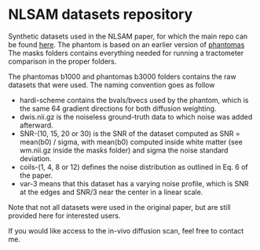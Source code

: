 # NLSAM datasets repository

Synthetic datasets used in the NLSAM paper, for which the main repo can be found [here](https://github.com/samuelstjean/nlsam/).
The phantom is based on an earlier version of [phantomas](https://github.com/ecaruyer/phantomas)
The masks folders contains everything needed for running a tractometer comparison in the proper folders.

The phantomas b1000 and phantomas b3000 folders contains the raw datasets that were used. The naming convention goes as follow

+ hardi-scheme contains the bvals/bvecs used by the phantom, which is the same 64 gradient directions for both diffusion weighting.
+ dwis.nii.gz is the noiseless ground-truth data to which noise was added afterward.
+ SNR-(10, 15, 20 or 30) is the SNR of the dataset computed as SNR = mean(b0) / sigma, with mean(b0) computed inside white matter (see wm.nii.gz inside the masks folder) and sigma the noise standard deviation.
+ coils-(1, 4, 8 or 12) defines the noise distribution as outlined in Eq. 6 of the paper.
+ var-3 means that this dataset has a varying noise profile, which is SNR at the edges and SNR/3 near the center in a linear scale.

Note that not all datasets were used in the original paper, but are still provided here for interested users.

If you would like access to the in-vivo diffusion scan, feel free to contact me.
